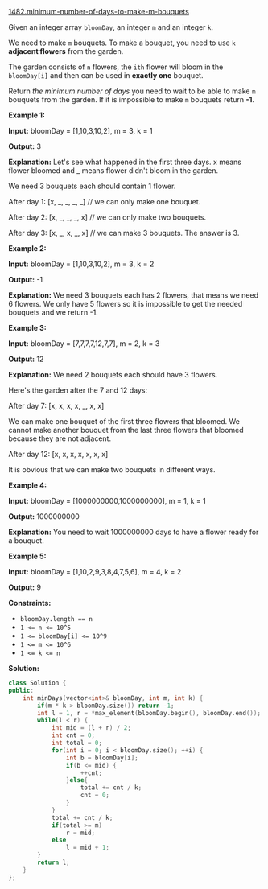 [1482.minimum-number-of-days-to-make-m-bouquets](https://leetcode.com/problems/minimum-number-of-days-to-make-m-bouquets/)  

Given an integer array `bloomDay`, an integer `m` and an integer `k`.

We need to make `m` bouquets. To make a bouquet, you need to use `k` **adjacent flowers** from the garden.

The garden consists of `n` flowers, the `ith` flower will bloom in the `bloomDay[i]` and then can be used in **exactly one** bouquet.

Return _the minimum number of days_ you need to wait to be able to make `m` bouquets from the garden. If it is impossible to make `m` bouquets return **\-1**.

**Example 1:**

  
**Input:** bloomDay = \[1,10,3,10,2\], m = 3, k = 1
  
**Output:** 3
  
**Explanation:** Let's see what happened in the first three days. x means flower bloomed and \_ means flower didn't bloom in the garden.
  
We need 3 bouquets each should contain 1 flower.
  
After day 1: \[x, \_, \_, \_, \_\]   // we can only make one bouquet.
  
After day 2: \[x, \_, \_, \_, x\]   // we can only make two bouquets.
  
After day 3: \[x, \_, x, \_, x\]   // we can make 3 bouquets. The answer is 3.
  

**Example 2:**

  
**Input:** bloomDay = \[1,10,3,10,2\], m = 3, k = 2
  
**Output:** -1
  
**Explanation:** We need 3 bouquets each has 2 flowers, that means we need 6 flowers. We only have 5 flowers so it is impossible to get the needed bouquets and we return -1.
  

**Example 3:**

  
**Input:** bloomDay = \[7,7,7,7,12,7,7\], m = 2, k = 3
  
**Output:** 12
  
**Explanation:** We need 2 bouquets each should have 3 flowers.
  
Here's the garden after the 7 and 12 days:
  
After day 7: \[x, x, x, x, \_, x, x\]
  
We can make one bouquet of the first three flowers that bloomed. We cannot make another bouquet from the last three flowers that bloomed because they are not adjacent.
  
After day 12: \[x, x, x, x, x, x, x\]
  
It is obvious that we can make two bouquets in different ways.
  

**Example 4:**

  
**Input:** bloomDay = \[1000000000,1000000000\], m = 1, k = 1
  
**Output:** 1000000000
  
**Explanation:** You need to wait 1000000000 days to have a flower ready for a bouquet.
  

**Example 5:**

  
**Input:** bloomDay = \[1,10,2,9,3,8,4,7,5,6\], m = 4, k = 2
  
**Output:** 9
  

**Constraints:**

*   `bloomDay.length == n`
*   `1 <= n <= 10^5`
*   `1 <= bloomDay[i] <= 10^9`
*   `1 <= m <= 10^6`
*   `1 <= k <= n`  



**Solution:**  

```cpp
class Solution {
public:
    int minDays(vector<int>& bloomDay, int m, int k) {
        if(m * k > bloomDay.size()) return -1;
        int l = 1, r = *max_element(bloomDay.begin(), bloomDay.end());
        while(l < r) {
            int mid = (l + r) / 2;
            int cnt = 0;
            int total = 0;
            for(int i = 0; i < bloomDay.size(); ++i) {
                int b = bloomDay[i];
                if(b <= mid) {
                    ++cnt;
                }else{
                    total += cnt / k;
                    cnt = 0;
                }
            }
            total += cnt / k;
            if(total >= m)
                r = mid;
            else
                l = mid + 1;
        }
        return l;
    }
};
```
      